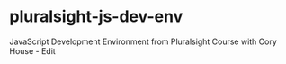 # pluralsight-js-dev-env
JavaScript Development Environment from Pluralsight Course with Cory House - Edit
